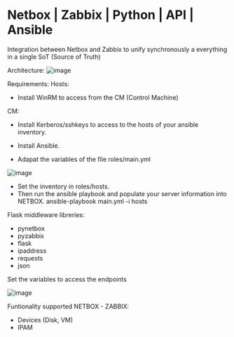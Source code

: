 # Netbox | Zabbix | Python | API | Ansible 

Integration between Netbox and Zabbix to unify synchronously a everything in a single SoT (Source of Truth)

Architecture:
![image](https://user-images.githubusercontent.com/86939628/224458812-71225edf-344f-4a88-ba4c-1fbfc75b7723.png)


Requirements:
Hosts:
  - Install WinRM to access from the CM (Control Machine)

CM:
  - Install Kerberos/sshkeys to access to the hosts of your ansible inventory.
  - Install Ansible.
  
  - Adapat the variables of the file roles/main.yml
  
  ![image](https://user-images.githubusercontent.com/86939628/224456020-4c4954c4-1fde-479e-85e7-90cabafb49cd.png)
 
  - Set the inventory in roles/hosts.
  - Then run the ansible playbook and populate your server information into NETBOX.
     ansible-playbook main.yml -i hosts
  

Flask middleware libreries:
  - pynetbox
  - pyzabbix
  - flask
  - ipaddress
  - requests
  - json
  
  Set the variables to access the endpoints
  
  ![image](https://user-images.githubusercontent.com/86939628/224456921-af46541e-9f0d-4669-be24-429d6fd4c02a.png)


Funtionality supported NETBOX - ZABBIX:
- Devices (Disk, VM)
- IPAM
